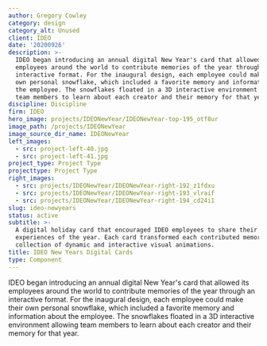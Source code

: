 ```yaml
---
author: Gregory Cowley
category: design
category_alt: Unused
client: IDEO
date: '20200926'
description: >-
  IDEO began introducing an annual digital New Year's card that allowed its
  employees around the world to contribute memories of the year through an
  interactive format. For the inaugural design, each employee could make their
  own personal snowflake, which included a favorite memory and information about
  the employee. The snowflakes floated in a 3D interactive environment allowing
  team members to learn about each creator and their memory for that year.
discipline: Discipline
firm: IDEO
hero_image: projects/IDEONewYear/IDEONewYear-top-195_otf8ur
image_path: /projects/IDEONewYear
image_source_dir_name: IDEONewYear
left_images:
  - src: project-left-40.jpg
  - src: project-left-41.jpg
project_type: Project Type
projecttype: Project Type
right_images:
  - src: projects/IDEONewYear/IDEONewYear-right-192_z1fdxu
  - src: projects/IDEONewYear/IDEONewYear-right-193_vlraif
  - src: projects/IDEONewYear/IDEONewYear-right-194_cd24i1
slug: ideo-newyears
status: active
subtitle: >-
  A digital holiday card that encouraged IDEO employees to share their best
  experiences of the year. Each card transformed each contributed memory into a
  collection of dynamic and interactive visual animations.
title: IDEO New Years Digital Cards
type: Component
---
```

IDEO began introducing an annual digital New Year's card that allowed its employees around the world to contribute memories of the year through an interactive format. For the inaugural design, each employee could make their own personal snowflake, which included a favorite memory and information about the employee. The snowflakes floated in a 3D interactive environment allowing team members to learn about each creator and their memory for that year.
